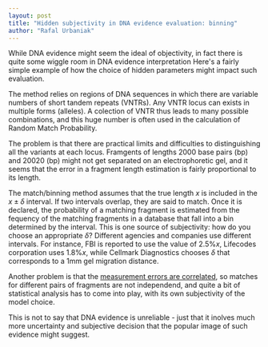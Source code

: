 ```yaml
---
layout: post
title: "Hidden subjectivity in DNA evidence evaluation: binning"
author: "Rafal Urbaniak"
---
```



While DNA evidence might seem the ideal of objectivity, in fact there is quite some wiggle room in DNA evidence interpretation Here's a fairly simple example of how the choice of hidden parameters might impact such evaluation.

The method relies on regions of DNA sequences in which there are variable numbers of short tandem repeats (VNTRs). Any VNTR locus can exists in multiple forms (alleles). A colection of VNTR thus leads to many possible combinations, and this huge number is often used in the calculation of Random Match Probability.

The problem is that there are practical limits and difficulties to distinguishing all the variants at each locus.  Framgents of lengths 2000 base pairs (bp) and 20020 (bp) might not get separated on an electrophoretic gel, and it seems that the error in a fragment length estimation is fairly proportional to its length.

The match/binning method assumes that the true length $x$ is included in the $x\pm \delta$ interval. If two intervals overlap, they are said to match. Once it is declared, the probability  of a matching fragment is estimated from the fequency of the matching fragments in a database that fall into a bin determined by the interval.  This is one source of subjectivity: how do you choose an appropriate $\delta$?   Different agencies and companies use different intervals. For instance, FBI is reported to use the value of $2.5\%x$, Lifecodes corporation uses $1.8\%x$, while  Cellmark Diagnostics chooses $\delta$ that corresponds to a 1mm gel migration distance.

Another problem is that the [measurement errors are correlated](https://rss.onlinelibrary.wiley.com/doi/10.2307/2348086), so matches for different pairs of fragments are not independend, and quite a bit of statistical analysis has to come into play, with its own subjectivity of the model choice.

This is not to say that DNA evidence is unreliable - just that it inolves much more uncertainty and subjective decision that the popular image of such evidence might suggest.





<!--
<FIGURE>
<img src="../images/AnneMarieFoy.JPG"  width="200" style="float: center; padding: 10px 15px 0px 0px;"/>
<FIGCAPTION>
Anne Marie Foy (source: <a href="https://www.liverpoolecho.co.uk/news/liverpool-news/david-butler-found-not-guilty-3352469">Liverpool Echo</a>).
</FIGCAPTION>
</FIGURE>
-->
